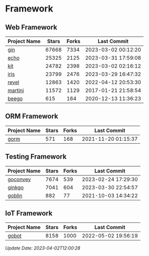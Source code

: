 # Framework

## Web Framework
| Project Name | Stars | Forks | Last Commit |
| ------------ | ----- | ----- | ----------- |
| [gin](https://github.com/gin-gonic/gin) | 67668 | 7334 | 2023-03-02 00:12:20 |
| [echo](https://github.com/labstack/echo) | 25325 | 2125 | 2023-03-31 17:59:08 |
| [kit](https://github.com/go-kit/kit) | 24782 | 2398 | 2023-03-02 02:16:12 |
| [iris](https://github.com/kataras/iris) | 23799 | 2476 | 2023-03-29 16:47:32 |
| [revel](https://github.com/revel/revel) | 12863 | 1420 | 2022-04-12 20:53:30 |
| [martini](https://github.com/go-martini/martini) | 11572 | 1129 | 2017-01-21 21:58:54 |
| [beego](https://github.com/astaxie/beego) | 615 | 164 | 2020-12-13 11:36:23 |

## ORM Framework
| Project Name | Stars | Forks | Last Commit |
| ------------ | ----- | ----- | ----------- |
| [gorm](https://github.com/jinzhu/gorm) | 571 | 168 | 2021-11-20 01:15:37 |

## Testing Framework
| Project Name | Stars | Forks | Last Commit |
| ------------ | ----- | ----- | ----------- |
| [goconvey](https://github.com/smartystreets/goconvey) | 7674 | 539 | 2023-02-24 17:29:30 |
| [ginkgo](https://github.com/onsi/ginkgo) | 7041 | 604 | 2023-03-30 22:54:57 |
| [goblin](https://github.com/franela/goblin) | 882 | 77 | 2021-10-03 14:34:22 |

## IoT Framework
| Project Name | Stars | Forks | Last Commit |
| ------------ | ----- | ----- | ----------- |
| [gobot](https://github.com/hybridgroup/gobot) | 8158 | 1000 | 2022-05-02 19:56:19 |

*Update Date: 2023-04-02T12:00:28*